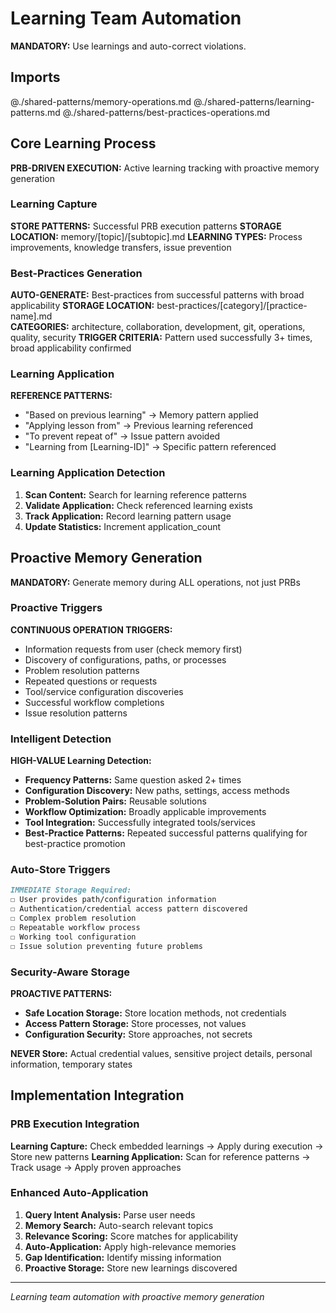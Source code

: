 # Learning Team Automation

**MANDATORY:** Use learnings and auto-correct violations.

## Imports
@./shared-patterns/memory-operations.md
@./shared-patterns/learning-patterns.md
@./shared-patterns/best-practices-operations.md

## Core Learning Process

**PRB-DRIVEN EXECUTION:** Active learning tracking with proactive memory generation

### Learning Capture
**STORE PATTERNS:** Successful PRB execution patterns
**STORAGE LOCATION:** memory/[topic]/[subtopic].md
**LEARNING TYPES:** Process improvements, knowledge transfers, issue prevention

### Best-Practices Generation
**AUTO-GENERATE:** Best-practices from successful patterns with broad applicability
**STORAGE LOCATION:** best-practices/[category]/[practice-name].md  
**CATEGORIES:** architecture, collaboration, development, git, operations, quality, security
**TRIGGER CRITERIA:** Pattern used successfully 3+ times, broad applicability confirmed

### Learning Application
**REFERENCE PATTERNS:**
- "Based on previous learning" → Memory pattern applied
- "Applying lesson from" → Previous learning referenced
- "To prevent repeat of" → Issue pattern avoided
- "Learning from [Learning-ID]" → Specific pattern referenced

### Learning Application Detection
1. **Scan Content:** Search for learning reference patterns
2. **Validate Application:** Check referenced learning exists
3. **Track Application:** Record learning pattern usage
4. **Update Statistics:** Increment application_count

## Proactive Memory Generation

**MANDATORY:** Generate memory during ALL operations, not just PRBs

### Proactive Triggers
**CONTINUOUS OPERATION TRIGGERS:**
- Information requests from user (check memory first)
- Discovery of configurations, paths, or processes
- Problem resolution patterns
- Repeated questions or requests
- Tool/service configuration discoveries
- Successful workflow completions
- Issue resolution patterns

### Intelligent Detection
**HIGH-VALUE Learning Detection:**
- **Frequency Patterns:** Same question asked 2+ times
- **Configuration Discovery:** New paths, settings, access methods
- **Problem-Solution Pairs:** Reusable solutions
- **Workflow Optimization:** Broadly applicable improvements  
- **Tool Integration:** Successfully integrated tools/services
- **Best-Practice Patterns:** Repeated successful patterns qualifying for best-practice promotion

### Auto-Store Triggers
```markdown
IMMEDIATE Storage Required:
☐ User provides path/configuration information
☐ Authentication/credential access pattern discovered
☐ Complex problem resolution
☐ Repeatable workflow process
☐ Working tool configuration
☐ Issue solution preventing future problems
```

### Security-Aware Storage
**PROACTIVE PATTERNS:**
- **Safe Location Storage:** Store location methods, not credentials
- **Access Pattern Storage:** Store processes, not values
- **Configuration Security:** Store approaches, not secrets

**NEVER Store:** Actual credential values, sensitive project details, personal information, temporary states

## Implementation Integration

### PRB Execution Integration
**Learning Capture:** Check embedded learnings → Apply during execution → Store new patterns
**Learning Application:** Scan for reference patterns → Track usage → Apply proven approaches

### Enhanced Auto-Application
1. **Query Intent Analysis:** Parse user needs
2. **Memory Search:** Auto-search relevant topics
3. **Relevance Scoring:** Score matches for applicability
4. **Auto-Application:** Apply high-relevance memories
5. **Gap Identification:** Identify missing information
6. **Proactive Storage:** Store new learnings discovered

---
*Learning team automation with proactive memory generation*